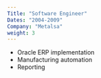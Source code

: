 ```yaml
---
Title: "Software Engineer"
Dates: "2004-2009"
Company: "Metalsa"
weight: 3
---
```

* Oracle ERP implementation
* Manufacturing automation
* Reporting 